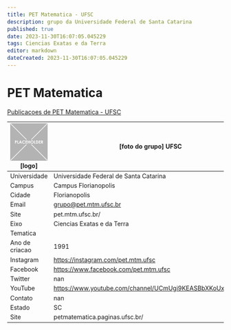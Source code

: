 ```yaml
---
title: PET Matematica - UFSC
description: grupo da Universidade Federal de Santa Catarina
published: true
date: 2023-11-30T16:07:05.045229
tags: Ciencias Exatas e da Terra
editor: markdown
dateCreated: 2023-11-30T16:07:05.045229
---
```


# PET Matematica

[Publicacoes de PET Matematica - UFSC](/atividade/81PETMatematicaUFSC/feed.md)

| ![placeholder.png](/placeholder.png) [logo] | [foto do grupo] UFSC         |
| ------------------------------------------- | ------------------------------------------------- |
| Universidade                                | Universidade Federal de Santa Catarina      |
| Campus                                      | Campus Florianopolis            |
| Cidade                                      | Florianopolis             |
| Email                                       | grupo@pet.mtm.ufsc.br             |
| Site                                        | pet.mtm.ufsc.br/              |
| Eixo                                        | Ciencias Exatas e da Terra              |
| Tematica                                    |           |
| Ano de criacao                              | 1991        |
| Instagram                                   | https://instagram.com/pet.mtm.ufsc         |
| Facebook                                    | https://www.facebook.com/pet.mtm.ufsc          |
| Twitter                                     | nan           |
| YouTube                                     | https://www.youtube.com/channel/UCmUgi9KEASBbXKoUxEdpJ4w           |
| Contato                                     | nan         |
| Estado                                      |  SC            |
| Site                                        | petmatematica.paginas.ufsc.br/ |
